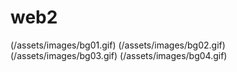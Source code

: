 # web2
(/assets/images/bg01.gif)
(/assets/images/bg02.gif)
(/assets/images/bg03.gif)
(/assets/images/bg04.gif)

